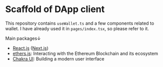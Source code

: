 # Scaffold of DApp client

This repository contains `useWallet.ts` and a few components related to wallet.
I have already used it in `pages/index.tsx`, so please refer to it.

Main packages↓

- [React.js](https://reactjs.org/) ([Next.js](https://nextjs.org/))
- [ethers.js](https://docs.ethers.io/v5/): Interacting with the Ethereum Blockchain and its ecosystem
- [Chakra UI](https://chakra-ui.com/): Building a modern user interface

